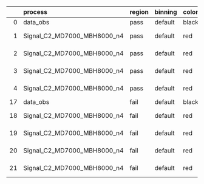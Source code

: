 |    | process                     | region   | binning   | color   | process_type   |   scale | variation   | source_filename                                                      | source_histname    | alias                       | title     |   combine_idx |     lnN |   shapes | syst_type   | direction   | variation_alias   |
|---:|:----------------------------|:---------|:----------|:--------|:---------------|--------:|:------------|:---------------------------------------------------------------------|:-------------------|:----------------------------|:----------|--------------:|--------:|---------:|:------------|:------------|:------------------|
|  0 | data_obs                    | pass     | default   | black   | DATA           |       1 | nominal     | ./histograms_for_2DAlphabet_v18//BH_Data.root                        | hpass              | Data                        | Data      |           nan | nan     |      nan | nan         | nan         | nan               |
|  1 | Signal_C2_MD7000_MBH8000_n4 | pass     | default   | red     | SIGNAL         |       1 | lumi        | ./histograms_for_2DAlphabet_v18//BH_Signal_C2_MD7000_MBH8000_n4.root | hpass              | Signal_C2_MD7000_MBH8000_n4 | BH signal |           nan |   1.016 |      nan | lnN         | nan         | nan               |
|  2 | Signal_C2_MD7000_MBH8000_n4 | pass     | default   | red     | SIGNAL         |       1 | SVM         | ./histograms_for_2DAlphabet_v18//BH_Signal_C2_MD7000_MBH8000_n4.root | hpass_SVMsyst_up   | Signal_C2_MD7000_MBH8000_n4 | BH signal |           nan | nan     |        1 | shapes      | Up          | SVMsyst           |
|  3 | Signal_C2_MD7000_MBH8000_n4 | pass     | default   | red     | SIGNAL         |       1 | SVM         | ./histograms_for_2DAlphabet_v18//BH_Signal_C2_MD7000_MBH8000_n4.root | hpass_SVMsyst_down | Signal_C2_MD7000_MBH8000_n4 | BH signal |           nan | nan     |        1 | shapes      | Down        | SVMsyst           |
|  4 | Signal_C2_MD7000_MBH8000_n4 | pass     | default   | red     | SIGNAL         |       1 | nominal     | ./histograms_for_2DAlphabet_v18//BH_Signal_C2_MD7000_MBH8000_n4.root | hpass              | Signal_C2_MD7000_MBH8000_n4 | BH signal |           nan | nan     |      nan | nan         | nan         | nan               |
| 17 | data_obs                    | fail     | default   | black   | DATA           |       1 | nominal     | ./histograms_for_2DAlphabet_v18//BH_Data.root                        | hfail              | Data                        | Data      |           nan | nan     |      nan | nan         | nan         | nan               |
| 18 | Signal_C2_MD7000_MBH8000_n4 | fail     | default   | red     | SIGNAL         |       1 | lumi        | ./histograms_for_2DAlphabet_v18//BH_Signal_C2_MD7000_MBH8000_n4.root | hfail              | Signal_C2_MD7000_MBH8000_n4 | BH signal |           nan |   1.016 |      nan | lnN         | nan         | nan               |
| 19 | Signal_C2_MD7000_MBH8000_n4 | fail     | default   | red     | SIGNAL         |       1 | SVM         | ./histograms_for_2DAlphabet_v18//BH_Signal_C2_MD7000_MBH8000_n4.root | hfail_SVMsyst_up   | Signal_C2_MD7000_MBH8000_n4 | BH signal |           nan | nan     |        1 | shapes      | Up          | SVMsyst           |
| 20 | Signal_C2_MD7000_MBH8000_n4 | fail     | default   | red     | SIGNAL         |       1 | SVM         | ./histograms_for_2DAlphabet_v18//BH_Signal_C2_MD7000_MBH8000_n4.root | hfail_SVMsyst_down | Signal_C2_MD7000_MBH8000_n4 | BH signal |           nan | nan     |        1 | shapes      | Down        | SVMsyst           |
| 21 | Signal_C2_MD7000_MBH8000_n4 | fail     | default   | red     | SIGNAL         |       1 | nominal     | ./histograms_for_2DAlphabet_v18//BH_Signal_C2_MD7000_MBH8000_n4.root | hfail              | Signal_C2_MD7000_MBH8000_n4 | BH signal |           nan | nan     |      nan | nan         | nan         | nan               |